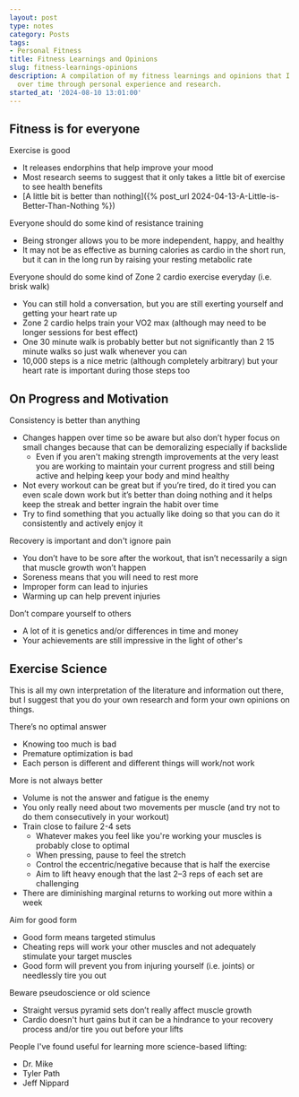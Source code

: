 ```yaml
---
layout: post
type: notes
category: Posts
tags:
- Personal Fitness
title: Fitness Learnings and Opinions
slug: fitness-learnings-opinions
description: A compilation of my fitness learnings and opinions that I have developed
  over time through personal experience and research.
started_at: '2024-08-10 13:01:00'
---
```


## Fitness is for everyone

Exercise is good
* It releases endorphins that help improve your mood
* Most research seems to suggest that it only takes a little bit of exercise to see health benefits
* [A little bit is better than nothing]({% post_url 2024-04-13-A-Little-is-Better-Than-Nothing %})

Everyone should do some kind of resistance training
* Being stronger allows you to be more independent, happy, and healthy
* It may not be as effective as burning calories as cardio in the short run, but it can in the long run by raising your resting metabolic rate

Everyone should do some kind of Zone 2 cardio exercise everyday (i.e. brisk walk)
* You can still hold a conversation, but you are still exerting yourself and getting your heart rate up
* Zone 2 cardio helps train your VO2 max (although may need to be longer sessions for best effect)
* One 30 minute walk is probably better but not significantly than 2 15 minute walks so just walk whenever you can
* 10,000 steps is a nice metric (although completely arbitrary) but your heart rate is important during those steps too

## On Progress and Motivation

Consistency is better than anything
* Changes happen over time so be aware but also don’t hyper focus on small changes because that can be demoralizing especially if backslide 
    * Even if you aren't making strength improvements at the very least you are working to maintain your current progress and still being active and helping keep your body and mind healthy
* Not every workout can be great but if you’re tired, do it tired you can even scale down work but it’s better than doing nothing and it helps keep the streak and better ingrain the habit over time 
* Try to find something that you actually like doing so that you can do it consistently and actively enjoy it

Recovery is important and don't ignore pain
* You don’t have to be sore after the workout, that isn’t necessarily a sign that muscle growth won’t happen
* Soreness means that you will need to rest more 
* Improper form can lead to injuries
* Warming up can help prevent injuries

Don’t compare yourself to others 
* A lot of it is genetics and/or differences in time and money
* Your achievements are still impressive in the light of other's

## Exercise Science

This is all my own interpretation of the literature and information out there, but I suggest that you do your own research and form your own opinions on things.

There’s no optimal answer
* Knowing too much is bad
* Premature optimization is bad
* Each person is different and different things will work/not work

More is not always better
* Volume is not the answer and fatigue is the enemy
* You only really need about two movements per muscle (and try not to do them consecutively in your workout)
* Train close to failure 2-4 sets 
    * Whatever makes you feel like you're working your muscles is probably close to optimal
    * When pressing, pause to feel the stretch
    * Control the eccentric/negative because that is half the exercise
    * Aim to lift heavy enough that the last 2–3 reps of each set are challenging
* There are diminishing marginal returns to working out more within a week

Aim for good form
* Good form means targeted stimulus
* Cheating reps will work your other muscles and not adequately stimulate your target muscles
* Good form will prevent you from injuring yourself (i.e. joints) or needlessly tire you out

Beware pseudoscience or old science
* Straight versus pyramid sets don’t really affect muscle growth 
* Cardio doesn't hurt gains but it can be a hindrance to your recovery process and/or tire you out before your lifts

People I've found useful for learning more science-based lifting:
* Dr. Mike
* Tyler Path
* Jeff Nippard